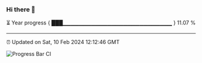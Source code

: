 ### Hi there 👋

⏳ Year progress { ███▁▁▁▁▁▁▁▁▁▁▁▁▁▁▁▁▁▁▁▁▁▁▁▁▁▁▁ } 11.07 %

---

⏰ Updated on Sat, 10 Feb 2024 12:12:46 GMT

![Progress Bar CI](https://github.com/Shyam-Makwana/GitHub-Actions-Demo/workflows/Progress%20Bar%20CI/badge.svg)
